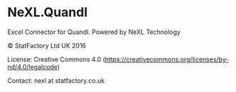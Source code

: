 # NeXL.Quandl
Excel Connector for Quandl. Powered by NeXL Technology

© StatFactory Ltd UK 2016

License: Creative Commons 4.0 (https://creativecommons.org/licenses/by-nd/4.0/legalcode)

Contact: nexl at statfactory.co.uk
